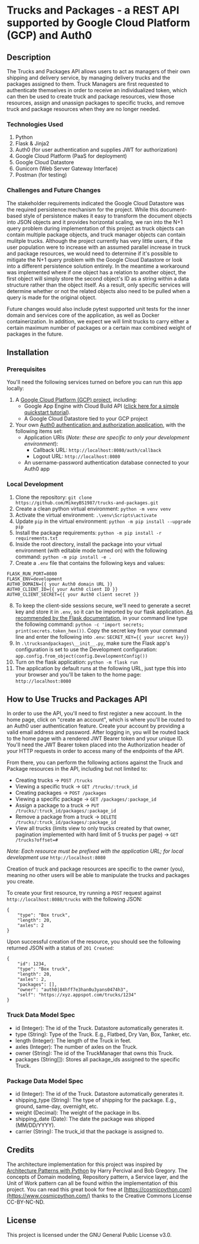 # Trucks and Packages - a REST API supported by Google Cloud Platform (GCP) and Auth0
## Description
The Trucks and Packages API allows users to act as managers of their own shipping and delivery service, by managing delivery trucks and the packages assigned to them. Truck Managers are first requested to authenticate themselves in order to receive an individualized token, which can then be used to create truck and package resources, view those resources, assign and unassign packages to specific trucks, and remove truck and package resources when they are no longer needed.

### Technologies Used
1. Python
2. Flask & Jinja2
3. Auth0 (for user authentication and supplies JWT for authorization)
4. Google Cloud Platform (PaaS for deployment)
5. Google Cloud Datastore
6. Gunicorn (Web Server Gateway Interface)
7. Postman (for testing)

### Challenges and Future Changes
The stakeholder requirements indicated the Google Cloud Datastore was the required persistence mechanism for the project. While this document-based style of persistence makes it easy to transform the document objects into JSON objects and it provides horizontal scaling, we ran into the N+1 query problem during implementation of this project as truck objects can contain multiple package objects, and truck manager objects can contain mulitple trucks. Although the project currently has very little users, if the user population were to increase with an assumed parallel increase in truck and package resources, we would need to determine if it's possible to mitigate the N+1 query problem with the Google Cloud Datastore or look into a different persistence solution entirely. In the meantime a workaround was implemented where if one object has a relation to another object, the first object will simply store the second object's ID as a string within a data structure rather than the object itself. As a result, only specific services will determine whether or not the related objects also need to be pulled when a query is made for the original object.

Future changes would also include pytest supported unit tests for the inner domain and services core of the application, as well as Docker containerization. In addition, we expect we will limit trucks to carry either a certain maximum number of packages or a certain max combined weight of packages in the future.

## Installation
### Prerequisites
You'll need the following services turned on before you can run this app locally:
1. A [Google Cloud Platform (GCP) project](https://console.cloud.google.com/projectselector2/home), including:
    - Google App Engine with Cloud Build API ([click here for a simple quickstart tutorial](https://cloud.google.com/appengine/docs/standard/python3/create-app)).
    - A Google Cloud Datastore tied to your GCP project
2. Your own [Auth0 authentication and authorization application](https://auth0.com/), with the following items set:
    - Application URIs (*Note: these are specific to only your development environment*):
        - Callback URL: `http://localhost:8080/auth/callback`
        - Logout URL: `http://localhost:8080`
    - An username-password authentication database connected to your Auth0 app
### Local Development
1. Clone the repository: `git clone https://github.com/MikeyBS1987/trucks-and-packages.git`
2. Create a clean python virtual environment: `python -m venv venv`
3. Activate the virtual environment: `.\venv\Scripts\activate`
4. Update `pip` in the virtual environment: `python -m pip install --upgrade pip`
5. Install the package requirements: `python -m pip install -r requirements.txt`
6. Inside the root directory, install the package into your virtual environment (with editable mode turned on) with the following command: `python -m pip install -e .`
7. Create a `.env` file that contains the following keys and values:
```
FLASK_RUN_PORT=8080
FLASK_ENV=development
AUTH0_DOMAIN={{ your Auth0 domain URL }}
AUTH0_CLIENT_ID={{ your Auth0 client ID }}
AUTH0_CLIENT_SECRET={{ your Auth0 client secret }}
```
8. To keep the client-side sessions secure, we'll need to generate a secret key and store it in `.env`, so it can be imported by our flask application. [As recommended by the Flask documentation](https://flask.palletsprojects.com/en/2.1.x/config/), in your command line type the following command: `python -c 'import secrets; print(secrets.token_hex())`. Copy the secret key from your command line and enter the following into `.env`: `SECRET_KEY={{ your secret key}}`
8. In `.\trucksandpackages\__init__.py`, make sure the Flask app's configuration is set to use the Development configuration: `app.config.from_object(config.DevelopmentConfig())`
9. Turn on the flask application: `python -m flask run`
10. The application by default runs at the following URL, just type this into your browser and you'll be taken to the home page: `http://localhost:8080`

## How to Use Trucks and Packages API
In order to use the API, you'll need to first register a new account. In the home page, click on "create an account", which is where you'll be routed to an Auth0 user authentication feature. Create your account by providing a valid email address and password. After logging in, you will be routed back to the home page with a rendered JWT Bearer token and your unique ID. You'll need the JWT Bearer token placed into the Authorization header of your HTTP requests in order to access many of the endpoints of the API.

From there, you can perform the following actions against the Truck and Package resources in the API, including but not limited to:

- Creating trucks -> `POST /trucks`
- Viewing a specific truck -> `GET /trucks/:truck_id`
- Creating packages -> `POST /packages`
- Viewing a specific package -> `GET /packages/:package_id`
- Assign a package to a truck -> `PUT /trucks/:truck_id/packages/:package_id`
- Remove a package from a truck -> `DELETE /trucks/:truck_id/packages/:package_id`
- View all trucks (limits view to only trucks created by that owner, pagination implemented with hard limit of 5 trucks per page) -> `GET /trucks?offset=#`

*Note: Each resource must be prefixed with the application URL; for local development use* `http://localhost:8080`

Creation of truck and package resources are specific to the owner (you), meaning no other users will be able to manipulate the trucks and packages you create.

To create your first resource, try running a `POST` request against `http://localhost:8080/trucks` with the following JSON:

```
{
    "type": "Box truck",
    "length": 20,
    "axles": 2
}
```

Upon successful creation of the resource, you should see the following returned JSON with a status of `201 Created`:

```
{
    "id": 1234,
    "type": "Box truck",
    "length": 20,
    "axles": 2,
    "packages": [],
    "owner": "auth0|84hff7e3han0u3yans0474h3",
    "self": "https://xyz.appspot.com/trucks/1234"
}
```

### Truck Data Model Spec
- id (Integer): The id of the Truck. Datastore automatically generates it.
- type (String): Type of the Truck. E.g., Flatbed, Dry Van, Box, Tanker, etc.
- length (Integer): The length of the Truck in feet.
- axles (Integer): The number of axles on the Truck.
- owner (String): The id of the TruckManager that owns this Truck.
- packages (String[]): Stores all package_ids assigned to the specific Truck.

### Package Data Model Spec
- id (Integer): The id of the Truck. Datastore automatically generates it.
- shipping_type (String): The type of shipping for the package. E.g., ground, same-day, overnight, etc.
- weight (Decimal): The weight of the package in lbs.
- shipping_date (Date): The date the package was shipped (MM/DD/YYYY).
- carrier (String): The truck_id that the package is assigned to.

## Credits
The architecture implementation for this project was inspired by [Architecture Patterns with Python](https://www.cosmicpython.com/) by Harry Percival and Bob Gregory. The concepts of Domain modeling, Repository pattern, a Service layer, and the Unit of Work pattern can all be found within the implementation of this project. You can read this great book for free at [https://cosmicpython.com](https://www.cosmicpython.com/) thanks to the Creative Commons License CC-BY-NC-ND.

## License
This project is licensed under the GNU General Public License v3.0.